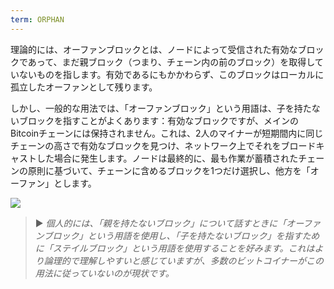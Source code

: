 ```yaml
---
term: ORPHAN
---
```


理論的には、オーファンブロックとは、ノードによって受信された有効なブロックであって、まだ親ブロック（つまり、チェーン内の前のブロック）を取得していないものを指します。有効であるにもかかわらず、このブロックはローカルに孤立したオーファンとして残ります。

しかし、一般的な用法では、「オーファンブロック」という用語は、子を持たないブロックを指すことがよくあります：有効なブロックですが、メインのBitcoinチェーンには保持されません。これは、2人のマイナーが短期間内に同じチェーンの高さで有効なブロックを見つけ、ネットワーク上でそれをブロードキャストした場合に発生します。ノードは最終的に、最も作業が蓄積されたチェーンの原則に基づいて、チェーンに含めるブロックを1つだけ選択し、他方を「オーファン」とします。

![](../../dictionnaire/assets/9.png)

> ► *個人的には、「親を持たないブロック」について話すときに「オーファンブロック」という用語を使用し、「子を持たないブロック」を指すために「ステイルブロック」という用語を使用することを好みます。これはより論理的で理解しやすいと感じていますが、多数のビットコイナーがこの用法に従っていないのが現状です。*
